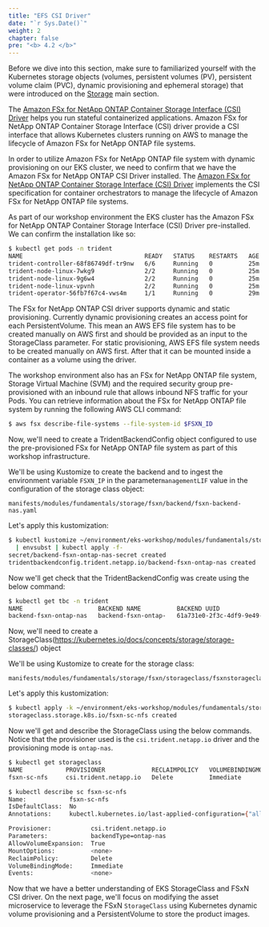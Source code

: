 ```yaml
---
title: "EFS CSI Driver"
date: "`r Sys.Date()`"
weight: 2
chapter: false
pre: "<b> 4.2 </b>"
---
```



Before we dive into this section, make sure to familiarized yourself with the Kubernetes storage objects (volumes, persistent volumes (PV), persistent volume claim (PVC), dynamic provisioning and ephemeral storage) that were introduced on the [Storage](../index.md) main section.

The [Amazon FSx for NetApp ONTAP Container Storage Interface (CSI) Driver](https://github.com/NetApp/trident) helps you run stateful containerized applications. Amazon FSx for NetApp ONTAP Container Storage Interface (CSI) driver provide a CSI interface that allows Kubernetes clusters running on AWS to manage the lifecycle of Amazon FSx for NetApp ONTAP file systems.

In order to utilize Amazon FSx for NetApp ONTAP file system with dynamic provisioning on our EKS cluster, we need to confirm that we have the Amazon FSx for NetApp ONTAP CSI Driver installed. The [Amazon FSx for NetApp ONTAP Container Storage Interface (CSI) Driver](https://github.com/NetApp/trident) implements the CSI specification for container orchestrators to manage the lifecycle of Amazon FSx for NetApp ONTAP file systems.

As part of our workshop environment the EKS cluster has the Amazon FSx for NetApp ONTAP Container Storage Interface (CSI) Driver pre-installed. We can confirm the installation like so:

```bash
$ kubectl get pods -n trident
NAME                                  READY   STATUS    RESTARTS   AGE
trident-controller-68f86749df-tr9nw   6/6     Running   0          25m
trident-node-linux-7wkg9              2/2     Running   0          25m
trident-node-linux-9g6w4              2/2     Running   0          25m
trident-node-linux-vpvnh              2/2     Running   0          25m
trident-operator-56fb7f67c4-vws4m     1/1     Running   0          29m
```

The FSx for NetApp ONTAP CSI driver supports dynamic and static provisioning. Currently dynamic provisioning creates an access point for each PersistentVolume. This mean an AWS EFS file system has to be created manually on AWS first and should be provided as an input to the StorageClass parameter. For static provisioning, AWS EFS file system needs to be created manually on AWS first. After that it can be mounted inside a container as a volume using the driver.

The workshop environment also has an FSx for NetApp ONTAP file system, Storage Virtual Machine (SVM) and the required security group pre-provisioned with an inbound rule that allows inbound NFS traffic for your Pods. You can retrieve information about the FSx for NetApp ONTAP file system by running the following AWS CLI command:

```bash
$ aws fsx describe-file-systems --file-system-id $FSXN_ID
```

Now, we'll need to create a TridentBackendConfig object configured to use the pre-provisioned FSx for NetApp ONTAP file system as part of this workshop infrastructure.

We'll be using Kustomize to create the backend and to ingest the environment variable `FSXN_IP` in the parameter`managementLIF` value in the configuration of the storage class object:

```file
manifests/modules/fundamentals/storage/fsxn/backend/fsxn-backend-nas.yaml
```

Let's apply this kustomization:

```bash
$ kubectl kustomize ~/environment/eks-workshop/modules/fundamentals/storage/fsxn/backend \
  | envsubst | kubectl apply -f-
secret/backend-fsxn-ontap-nas-secret created
tridentbackendconfig.trident.netapp.io/backend-fsxn-ontap-nas created
```

Now we'll get check that the TridentBackendConfig was create using the below command:

```bash
$ kubectl get tbc -n trident
NAME                     BACKEND NAME          BACKEND UUID                           PHASE   STATUS
backend-fsxn-ontap-nas   backend-fsxn-ontap-   61a731e0-2f3c-4df9-9e49-5fc120e8247c   Bound   Success
```

Now, we'll need to create a StorageClass(https://kubernetes.io/docs/concepts/storage/storage-classes/) object

We'll be using Kustomize to create for the storage class:

```file
manifests/modules/fundamentals/storage/fsxn/storageclass/fsxnstorageclass.yaml
```

Let's apply this kustomization:

```bash
$ kubectl apply -k ~/environment/eks-workshop/modules/fundamentals/storage/fsxn/storageclass/
storageclass.storage.k8s.io/fsxn-sc-nfs created
```

Now we'll get and describe the StorageClass using the below commands. Notice that the provisioner used is the `csi.trident.netapp.io` driver and the provisioning mode is `ontap-nas`.

```bash
$ kubectl get storageclass
NAME            PROVISIONER             RECLAIMPOLICY   VOLUMEBINDINGMODE      ALLOWVOLUMEEXPANSION   AGE
fsxn-sc-nfs     csi.trident.netapp.io   Delete          Immediate              true                   44s

$ kubectl describe sc fsxn-sc-nfs
Name:            fsxn-sc-nfs
IsDefaultClass:  No
Annotations:     kubectl.kubernetes.io/last-applied-configuration={"allowVolumeExpansion":true,"apiVersion":"storage.k8s.io/v1","kind":"StorageClass","metadata":{"annotations":{},"name":"fsxn-sc-nfs"},"parameters":{"backendType":"ontap-nas"},"provisioner":"csi.trident.netapp.io"}

Provisioner:           csi.trident.netapp.io
Parameters:            backendType=ontap-nas
AllowVolumeExpansion:  True
MountOptions:          <none>
ReclaimPolicy:         Delete
VolumeBindingMode:     Immediate
Events:                <none>
```

Now that we have a better understanding of EKS StorageClass and FSxN CSI driver. On the next page, we'll focus on modifying the asset microservice to leverage the FSxN `StorageClass` using Kubernetes dynamic volume provisioning and a PersistentVolume to store the product images.